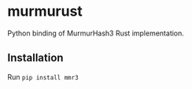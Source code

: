 # murmurust
Python binding of MurmurHash3 Rust implementation.


## Installation
Run `pip install mmr3`
